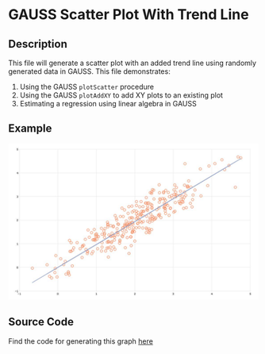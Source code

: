# GAUSS Scatter Plot With Trend Line

## Description
This file will generate a scatter plot with an added trend line using randomly generated data in GAUSS. This file demonstrates:
1.  Using the GAUSS `plotScatter` procedure
2.  Using the GAUSS `plotAddXY` to add XY plots to an existing plot
3.  Estimating a regression using linear algebra in GAUSS


## Example
![GAUSS Combined Histogram and Line Plot](scatter_trend_line_default.jpg)

## Source Code
Find the code for generating this graph [here](https://github.com/ec78/gauss-plot-library/blob/master/src/scatter_with_trend.gss)
